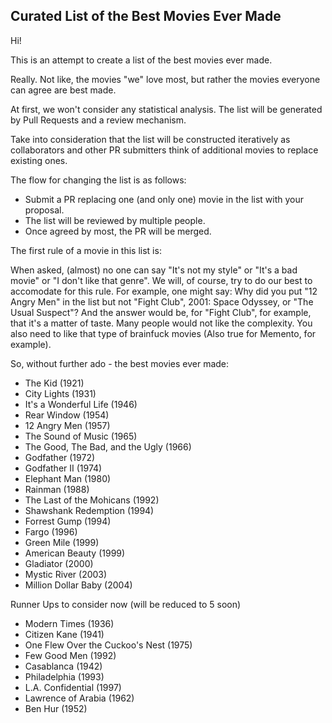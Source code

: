## Curated List of the Best Movies Ever Made

Hi! 

This is an attempt to create a list of the best movies ever made. 

Really. Not like, the movies "we" love most, but rather the movies everyone can agree are best made.

At first, we won't consider any statistical analysis. The list will be generated by Pull Requests and a review mechanism.

Take into consideration that the list will be constructed iteratively as collaborators and other PR submitters think of additional movies to replace existing ones.

The flow for changing the list is as follows:

* Submit a PR replacing one (and only one) movie in the list with your proposal.
* The list will be reviewed by multiple people.
* Once agreed by most, the PR will be merged.

The first rule of a movie in this list is: 

When asked, (almost) no one can say "It's not my style" or "It's a bad movie" or "I don't like that genre". We will, of course, try to do our best to accomodate for this rule.
For example, one might say: Why did you put "12 Angry Men" in the list but not "Fight Club", 2001: Space Odyssey, or "The Usual Suspect"? And the answer would be, for "Fight Club", for example, that it's a matter of taste. Many people would not like the complexity. You also need to like that type of brainfuck movies (Also true for Memento, for example).


So, without further ado - the best movies ever made:

* The Kid (1921)
* City Lights (1931)
* It's a Wonderful Life (1946)
* Rear Window (1954)
* 12 Angry Men (1957)
* The Sound of Music (1965)
* The Good, The Bad, and the Ugly (1966)
* Godfather (1972)
* Godfather II (1974)
* Elephant Man (1980)
* Rainman (1988)
* The Last of the Mohicans (1992)
* Shawshank Redemption (1994)
* Forrest Gump (1994)
* Fargo (1996)
* Green Mile (1999)
* American Beauty (1999)
* Gladiator (2000)
* Mystic River (2003)
* Million Dollar Baby (2004)

Runner Ups to consider now (will be reduced to 5 soon)

* Modern Times (1936)
* Citizen Kane (1941)
* One Flew Over the Cuckoo's Nest (1975)
* Few Good Men (1992)
* Casablanca (1942)
* Philadelphia (1993)
* L.A. Confidential (1997)
* Lawrence of Arabia (1962)
* Ben Hur (1952)
